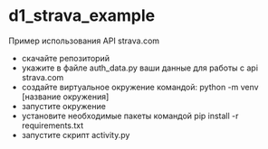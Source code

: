 # d1_strava_example
Пример использования API strava.com

- скачайте репозиторий
- укажите в файле auth_data.py ваши данные для работы с api strava.com
- создайте виртуальное окружение командой:
  python -m venv [название окружения]
- запустите окружение
- установите необходимые пакеты командой
  pip install -r requirements.txt
- запустите скрипт activity.py
